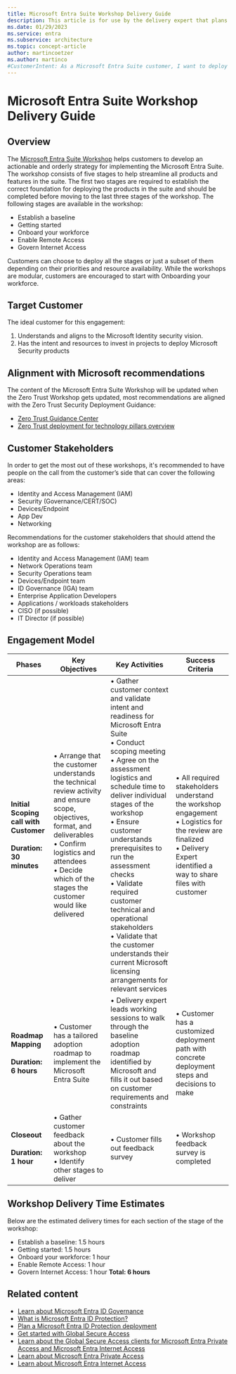 ```yaml
---
title: Microsoft Entra Suite Workshop Delivery Guide
description: This article is for use by the delivery expert that plans on delivering the Microsoft Entra Suite Workshop to customers. It aims to provide delivery experts with a comprehensive overview of the tasks that is required to successfully deliver the Microsoft Entra Suite Workshop to customers. It's structured chronologically following the standard and typical flow of a workshop delivery. It outlines how to use the Microsoft Entra Suite Workshop to deploy all the components of the suite. It gives organizations and IT admins a detailed plan to design and deploy Microsoft Entra ID Governance, Microsoft Entra Private Access, Microsoft Entra Internet Access, and Microsoft Entra Verified ID.
ms.date: 01/29/2023
ms.service: entra
ms.subservice: architecture
ms.topic: concept-article
author: martincoetzer
ms.author: martinco
#CustomerIntent: As a Microsoft Entra Suite customer, I want to deploy all components of the Microsoft Entra Suite.
---
```

# Microsoft Entra Suite Workshop Delivery Guide

## Overview
The [Microsoft Entra Suite Workshop](https://aka.ms/EntraSuiteWorkshop) helps customers to develop an actionable and orderly strategy for implementing the Microsoft Entra Suite. The workshop consists of five stages to help streamline all products and features in the suite. The first two stages are required to establish the correct foundation for deploying the products in the suite and should be completed before moving to the last three stages of the workshop. The following stages are available in the workshop:

- Establish a baseline
- Getting started
- Onboard your workforce
- Enable Remote Access
- Govern Internet Access

Customers can choose to deploy all the stages or just a subset of them depending on their priorities and resource availability. While the workshops are modular, customers are encouraged to start with Onboarding your workforce.

## Target Customer
The ideal customer for this engagement:
1. Understands and aligns to the Microsoft Identity security vision.
2. Has the intent and resources to invest in projects to deploy Microsoft Security products

## Alignment with Microsoft recommendations 
The content of the Microsoft Entra Suite Workshop will be updated when the Zero Trust Workshop gets updated, most recommendations are aligned with the Zero Trust Security Deployment Guidance:
- [Zero Trust Guidance Center](/security/zero-trust)
- [Zero Trust deployment for technology pillars overview](/security/zero-trust/deploy/overview)

## Customer Stakeholders 
In order to get the most out of these workshops, it's recommended to have people on the call from the customer’s side that can cover the following areas:
- Identity and Access Management (IAM)
- Security (Governance/CERT/SOC)
- Devices/Endpoint
- App Dev
- Networking

Recommendations for the customer stakeholders that should attend the workshop are as follows:
-	Identity and Access Management (IAM) team  
-	Network Operations team
-	Security Operations team  
-	Devices/Endpoint team  
-	ID Governance (IGA) team  
-	Enterprise Application Developers 
-	Applications / workloads stakeholders   
-	CISO (if possible)  
-	IT Director (if possible) 

## Engagement Model

|Phases|Key Objectives|Key Activities|Success Criteria|
|--|--|--|--|
|**Initial Scoping call with Customer <br/> <br/> Duration: 30 minutes**| • Arrange that the customer understands the technical review activity and ensure scope, objectives, format, and deliverables <br/> • Confirm logistics and attendees <br/> • Decide which of the stages the customer would like delivered | • Gather customer context and validate intent and readiness for Microsoft Entra Suite <br/> • Conduct scoping meeting <br/> • Agree on the assessment logistics and schedule time to deliver individual stages of the workshop <br/> • Ensure customer understands prerequisites to run the assessment checks <br/> • Validate required customer technical and operational stakeholders <br/> • Validate that the customer understands their current Microsoft licensing arrangements for relevant services | • All required stakeholders understand the workshop engagement <br/> • Logistics for the review are finalized <br/> • Delivery Expert identified a way to share files with customer |
|**Roadmap Mapping <br/> <br/> Duration: 6 hours**| • Customer has a tailored adoption roadmap to implement the Microsoft Entra Suite | • Delivery expert leads working sessions to walk through the baseline adoption roadmap identified by Microsoft and fills it out based on customer requirements and constraints | • Customer has a customized deployment path with concrete deployment steps and decisions to make |
|**Closeout <br/> <br/> Duration: 1 hour**| • Gather customer feedback about the workshop <br/> • Identify other stages to deliver | • Customer fills out feedback survey | • Workshop feedback survey is completed |

## Workshop Delivery Time Estimates
Below are the estimated delivery times for each section of the stage of the workshop:

- Establish a baseline: 1.5 hours
- Getting started: 1.5 hours
- Onboard your workforce: 1 hour
- Enable Remote Access: 1 hour
- Govern Internet Access: 1 hour
**Total: 6 hours**

## Related content

- [Learn about Microsoft Entra ID Governance](../id-governance/identity-governance-overview.md)
- [What is Microsoft Entra ID Protection?](../id-protection/overview-identity-protection.md)
- [Plan a Microsoft Entra ID Protection deployment](../id-protection/how-to-deploy-identity-protection.md)
- [Get started with Global Secure Access](../global-secure-access/how-to-get-started-with-global-secure-access.md)
- [Learn about the Global Secure Access clients for Microsoft Entra Private Access and Microsoft Entra Internet Access](../global-secure-access/concept-clients.md)
- [Learn about Microsoft Entra Private Access](../global-secure-access/concept-private-access.md)
- [Learn about Microsoft Entra Internet Access](../global-secure-access/concept-internet-access.md)
